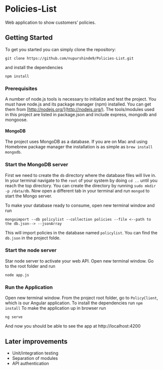 # Policies-List
Web application to show customers’ policies.

## Getting Started
To get you started you can simply clone the repository:

```
git clone https://github.com/nupurshinde9/Policies-List.git
```
and install the dependencies
```
npm install
```

### Prerequisites
A number of node.js tools is necessary to initialize and test the project. You must have node.js and its package manager (npm) installed. You can get them from  [http://nodejs.org/](http://nodejs.org/). The tools/modules used in this project are listed in package.json and include express, mongodb and mongoose.

#### MongoDB
The project uses MongoDB as a database. If you are on Mac and using Homebrew package manager the installation is as simple as `brew install mongodb`.

### Start the MongoDB server
First we need to create the `db` directory where the database files will live in. In your terminal navigate to the `root` of your system by doing `cd ..` until you reach the top directory. You can create the directory by running `sudo mkdir -p /data/db`. Now open a different tab in your terminal and run `mongod` to start the Mongo server.

To make your database ready to consume, open new terminal window and run
```
mongoimport --db policylist --collection policies --file <--path to the db.json--> --jsonArray
```
This will import policies in the database named `policylist`.
You can find the `db.json` in the project folde.

### Start the node server
Star node server to activate your web API. Open new terminal window. Go to the root folder and run
```
node app.js
```

### Run the Application

Open new terminal window. From the project root folder, go to `PolicyClient`, which is our Angular application. 
To install the dependencies run `npm install`
To make the application up in browser run
```
ng serve
```
    
And now you should be able to see the app at http://localhost:4200

## Later improvements

* Unit/integration testing
* Separation of modules
* API authentication

